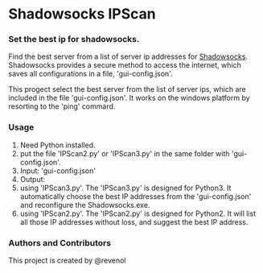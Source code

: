 # Shadowsocks IPScan

### Set the best ip for shadowsocks.
Find the best server from a list of server ip addresses for [Shadowsocks](https://github.com/shadowsocks/shadowsocks). Shadowsocks provides a secure method to access the internet, which saves all configurations in a file, 'gui-config.json'.

This progect select the best server from the list of server ips, which are included in the file 'gui-config.json'. It works on the windows platform by resorting to the 'ping' commard.

### Usage
1. Need Python installed.
1. put the file 'IPScan2.py' or 'IPScan3.py' in the same folder with 'gui-config.json'.
1. Input: 'gui-config.json'
1. Output:
  1. using 'IPScan3.py'. The 'IPScan3.py' is designed for Python3. It automatically choose the best IP addresses from the 'gui-config.json' and reconfigure the Shadowsocks.exe.
  1. using 'IPScan2.py'. The 'IPScan2.py' is designed for Python2. It will list all those IP addresses without loss, and suggest the best IP address.

###  Authors and Contributors
This project is created by @revenol
